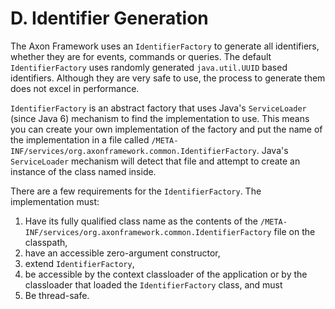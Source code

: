 # D. Identifier Generation

The Axon Framework uses an `IdentifierFactory` to generate all identifiers, whether they are for events, commands or queries. The default `IdentifierFactory` uses randomly generated `java.util.UUID` based identifiers. Although they are very safe to use, the process to generate them does not excel in performance.

`IdentifierFactory` is an abstract factory that uses Java's `ServiceLoader` \(since Java 6\) mechanism to find the implementation to use. This means you can create your own implementation of the factory and put the name of the implementation in a file called `/META-INF/services/org.axonframework.common.IdentifierFactory`. Java's `ServiceLoader` mechanism will detect that file and attempt to create an instance of the class named inside.

There are a few requirements for the `IdentifierFactory`. The implementation must:

1. Have its fully qualified class name as the contents of the `/META-INF/services/org.axonframework.common.IdentifierFactory` file on the classpath,
2. have an accessible zero-argument constructor,
3. extend `IdentifierFactory`,
4. be accessible by the context classloader of the application or by the classloader that loaded the `IdentifierFactory` class, and must
5. Be thread-safe.

